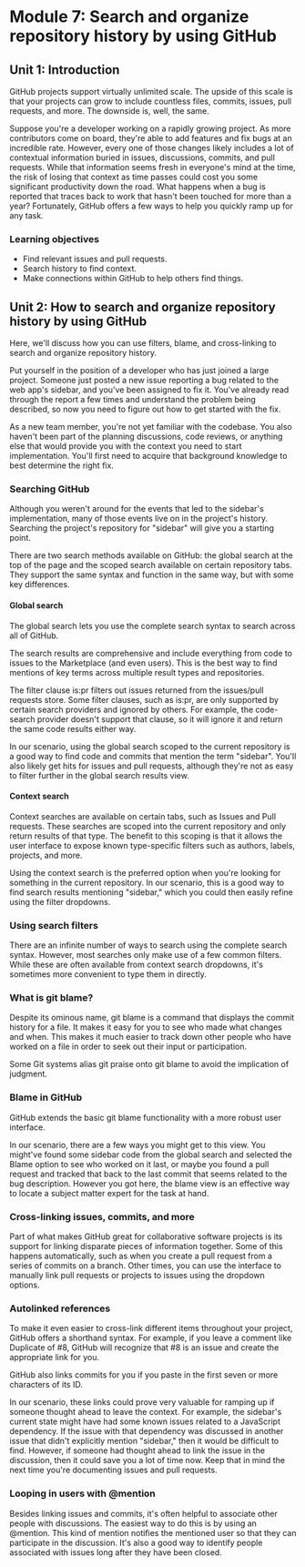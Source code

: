 # Module 7: Search and organize repository history by using GitHub

## Unit 1: Introduction
GitHub projects support virtually unlimited scale. The upside of this scale is that your projects can grow to include countless files, commits, issues, pull requests, and more. The downside is, well, the same.

Suppose you're a developer working on a rapidly growing project. As more contributors come on board, they're able to add features and fix bugs at an incredible rate. However, every one of those changes likely includes a lot of contextual information buried in issues, discussions, commits, and pull requests. While that information seems fresh in everyone's mind at the time, the risk of losing that context as time passes could cost you some significant productivity down the road. What happens when a bug is reported that traces back to work that hasn't been touched for more than a year? Fortunately, GitHub offers a few ways to help you quickly ramp up for any task.

### Learning objectives

- Find relevant issues and pull requests.
- Search history to find context.
- Make connections within GitHub to help others find things.

## Unit 2: How to search and organize repository history by using GitHub
Here, we'll discuss how you can use filters, blame, and cross-linking to search and organize repository history.

Put yourself in the position of a developer who has just joined a large project. Someone just posted a new issue reporting a bug related to the web app's sidebar, and you've been assigned to fix it. You've already read through the report a few times and understand the problem being described, so now you need to figure out how to get started with the fix.

As a new team member, you're not yet familiar with the codebase. You also haven't been part of the planning discussions, code reviews, or anything else that would provide you with the context you need to start implementation. You'll first need to acquire that background knowledge to best determine the right fix.

### Searching GitHub
Although you weren't around for the events that led to the sidebar's implementation, many of those events live on in the project's history. Searching the project's repository for "sidebar" will give you a starting point.

There are two search methods available on GitHub: the global search at the top of the page and the scoped search available on certain repository tabs. They support the same syntax and function in the same way, but with some key differences.

#### Global search
The global search lets you use the complete search syntax to search across all of GitHub.

The search results are comprehensive and include everything from code to issues to the Marketplace (and even users). This is the best way to find mentions of key terms across multiple result types and repositories.

The filter clause is:pr filters out issues returned from the issues/pull requests store. Some filter clauses, such as is:pr, are only supported by certain search providers and ignored by others. For example, the code-search provider doesn't support that clause, so it will ignore it and return the same code results either way.

In our scenario, using the global search scoped to the current repository is a good way to find code and commits that mention the term "sidebar". You'll also likely get hits for issues and pull requests, although they're not as easy to filter further in the global search results view.

#### Context search
Context searches are available on certain tabs, such as Issues and Pull requests. These searches are scoped into the current repository and only return results of that type. The benefit to this scoping is that it allows the user interface to expose known type-specific filters such as authors, labels, projects, and more.

Using the context search is the preferred option when you're looking for something in the current repository. In our scenario, this is a good way to find search results mentioning "sidebar," which you could then easily refine using the filter dropdowns.

### Using search filters
There are an infinite number of ways to search using the complete search syntax. However, most searches only make use of a few common filters. While these are often available from context search dropdowns, it's sometimes more convenient to type them in directly.

### What is git blame?
Despite its ominous name, git blame is a command that displays the commit history for a file. It makes it easy for you to see who made what changes and when. This makes it much easier to track down other people who have worked on a file in order to seek out their input or participation.

Some Git systems alias git praise onto git blame to avoid the implication of judgment.

### Blame in GitHub
GitHub extends the basic git blame functionality with a more robust user interface.

In our scenario, there are a few ways you might get to this view. You might've found some sidebar code from the global search and selected the Blame option to see who worked on it last, or maybe you found a pull request and tracked that back to the last commit that seems related to the bug description. However you got here, the blame view is an effective way to locate a subject matter expert for the task at hand.

### Cross-linking issues, commits, and more
Part of what makes GitHub great for collaborative software projects is its support for linking disparate pieces of information together. Some of this happens automatically, such as when you create a pull request from a series of commits on a branch. Other times, you can use the interface to manually link pull requests or projects to issues using the dropdown options.

### Autolinked references
To make it even easier to cross-link different items throughout your project, GitHub offers a shorthand syntax. For example, if you leave a comment like Duplicate of #8, GitHub will recognize that #8 is an issue and create the appropriate link for you.

GitHub also links commits for you if you paste in the first seven or more characters of its ID.

In our scenario, these links could prove very valuable for ramping up if someone thought ahead to leave the context. For example, the sidebar's current state might have had some known issues related to a JavaScript dependency. If the issue with that dependency was discussed in another issue that didn't explicitly mention "sidebar," then it would be difficult to find. However, if someone had thought ahead to link the issue in the discussion, then it could save you a lot of time now. Keep that in mind the next time you're documenting issues and pull requests.


### Looping in users with @mention
Besides linking issues and commits, it's often helpful to associate other people with discussions. The easiest way to do this is by using an @mention. This kind of mention notifies the mentioned user so that they can participate in the discussion. It's also a good way to identify people associated with issues long after they have been closed.

